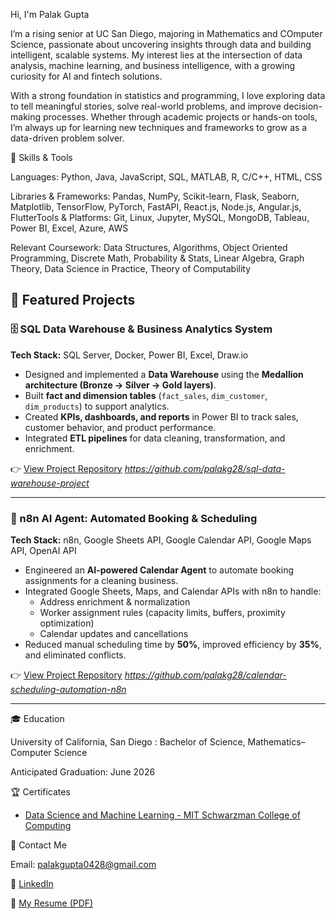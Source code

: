 Hi, I'm Palak Gupta

I’m a rising senior at UC San Diego, majoring in Mathematics and COmputer Science, passionate about uncovering insights through data and building intelligent, scalable systems. My interest lies at the intersection of data analysis, machine learning, and business intelligence, with a growing curiosity for AI and fintech solutions.

With a strong foundation in statistics and programming, I love exploring data to tell meaningful stories, solve real-world problems, and improve decision-making processes. Whether through academic projects or hands-on tools, I’m always up for learning new techniques and frameworks to grow as a data-driven problem solver.

🧠 Skills & Tools

Languages: Python, Java, JavaScript, SQL, MATLAB, R, C/C++, HTML, CSS

Libraries & Frameworks: Pandas, NumPy, Scikit-learn, Flask, Seaborn, Matplotlib, TensorFlow, PyTorch, FastAPI, React.js, Node.js, Angular.js, FlutterTools & Platforms: Git, Linux, Jupyter, MySQL, MongoDB, Tableau, Power BI, Excel, Azure, AWS

Relevant Coursework: Data Structures, Algorithms, Object Oriented Programming, Discrete Math, Probability & Stats, Linear Algebra, Graph Theory, Data Science in Practice, Theory of Computability

## 📂 Featured Projects

### 🗄️ SQL Data Warehouse & Business Analytics System
**Tech Stack:** SQL Server, Docker, Power BI, Excel, Draw.io  

- Designed and implemented a **Data Warehouse** using the **Medallion architecture (Bronze → Silver → Gold layers)**.  
- Built **fact and dimension tables** (`fact_sales`, `dim_customer`, `dim_products`) to support analytics.  
- Created **KPIs, dashboards, and reports** in Power BI to track sales, customer behavior, and product performance.  
- Integrated **ETL pipelines** for data cleaning, transformation, and enrichment.  

👉 [View Project Repository](#) *https://github.com/palakg28/sql-data-warehouse-project*

---

### 🤖 n8n AI Agent: Automated Booking & Scheduling
**Tech Stack:** n8n, Google Sheets API, Google Calendar API, Google Maps API, OpenAI API  

- Engineered an **AI-powered Calendar Agent** to automate booking assignments for a cleaning business.  
- Integrated Google Sheets, Maps, and Calendar APIs with n8n to handle:  
  - Address enrichment & normalization  
  - Worker assignment rules (capacity limits, buffers, proximity optimization)  
  - Calendar updates and cancellations  
- Reduced manual scheduling time by **50%**, improved efficiency by **35%**, and eliminated conflicts.  

👉 [View Project Repository](#) *https://github.com/palakg28/calendar-scheduling-automation-n8n*

---

🎓 Education

University of California, San Diego : Bachelor of Science, Mathematics–Computer Science

Anticipated Graduation: June 2026

🏆 Certificates

- [Data Science and Machine Learning - MIT Schwarzman College of Computing](https://drive.google.com/file/d/1RvM2h5yK1YYIJD47eOoCNzEY5XlJdd5G/view?usp=share_link)

📧 Contact Me

Email: palakgupta0428@gmail.com

🔗 [LinkedIn](https://www.linkedin.com/in/palakgupta28/)

📄 [My Resume (PDF)](https://drive.google.com/file/d/1Nrqjr3UAGPTosYmWXalzBHccRyBIE6Wp/view?usp=share_link)

